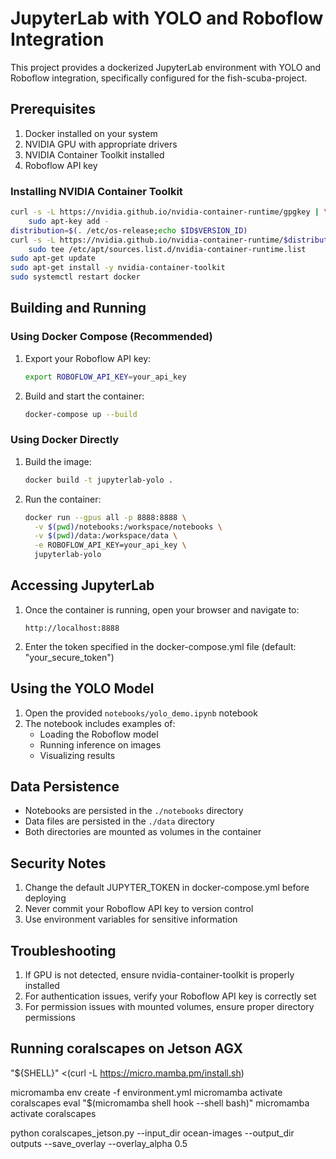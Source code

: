 # JupyterLab with YOLO and Roboflow Integration

This project provides a dockerized JupyterLab environment with YOLO and Roboflow integration, specifically configured for the fish-scuba-project.

## Prerequisites

1. Docker installed on your system
2. NVIDIA GPU with appropriate drivers
3. NVIDIA Container Toolkit installed
4. Roboflow API key

### Installing NVIDIA Container Toolkit

```bash
curl -s -L https://nvidia.github.io/nvidia-container-runtime/gpgkey | \
    sudo apt-key add -
distribution=$(. /etc/os-release;echo $ID$VERSION_ID)
curl -s -L https://nvidia.github.io/nvidia-container-runtime/$distribution/nvidia-container-runtime.list | \
    sudo tee /etc/apt/sources.list.d/nvidia-container-runtime.list
sudo apt-get update
sudo apt-get install -y nvidia-container-toolkit
sudo systemctl restart docker
```

## Building and Running

### Using Docker Compose (Recommended)

1. Export your Roboflow API key:
   ```bash
   export ROBOFLOW_API_KEY=your_api_key
   ```

2. Build and start the container:
   ```bash
   docker-compose up --build
   ```

### Using Docker Directly

1. Build the image:
   ```bash
   docker build -t jupyterlab-yolo .
   ```

2. Run the container:
   ```bash
   docker run --gpus all -p 8888:8888 \
     -v $(pwd)/notebooks:/workspace/notebooks \
     -v $(pwd)/data:/workspace/data \
     -e ROBOFLOW_API_KEY=your_api_key \
     jupyterlab-yolo
   ```

## Accessing JupyterLab

1. Once the container is running, open your browser and navigate to:
   ```
   http://localhost:8888
   ```

2. Enter the token specified in the docker-compose.yml file (default: "your_secure_token")

## Using the YOLO Model

1. Open the provided `notebooks/yolo_demo.ipynb` notebook
2. The notebook includes examples of:
   - Loading the Roboflow model
   - Running inference on images
   - Visualizing results

## Data Persistence

- Notebooks are persisted in the `./notebooks` directory
- Data files are persisted in the `./data` directory
- Both directories are mounted as volumes in the container

## Security Notes

1. Change the default JUPYTER_TOKEN in docker-compose.yml before deploying
2. Never commit your Roboflow API key to version control
3. Use environment variables for sensitive information

## Troubleshooting

1. If GPU is not detected, ensure nvidia-container-toolkit is properly installed
2. For authentication issues, verify your Roboflow API key is correctly set
3. For permission issues with mounted volumes, ensure proper directory permissions


## Running coralscapes on Jetson AGX
"${SHELL}" <(curl -L https://micro.mamba.pm/install.sh)

micromamba env create -f environment.yml
micromamba activate coralscapes
eval "$(micromamba shell hook --shell bash)"
micromamba activate coralscapes

python coralscapes_jetson.py  --input_dir ocean-images --output_dir outputs --save_overlay --overlay_alpha 0.5
